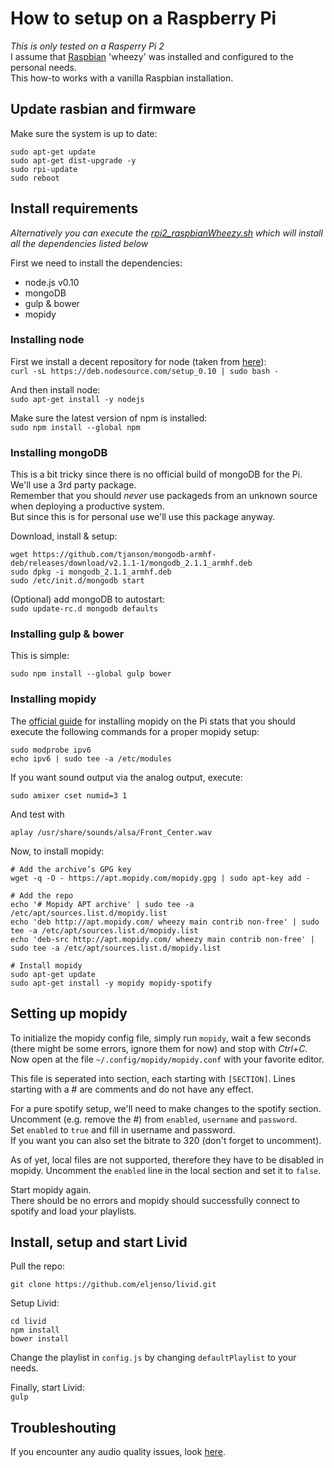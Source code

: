 # How to setup on a Raspberry Pi #
*This is only tested on a Rasperry Pi 2*  
I assume that [Raspbian](https://www.raspbian.org/) 'wheezy' was installed and configured to the personal needs.  
This how-to works with a vanilla Raspbian installation.

## Update rasbian and firmware ##
Make sure the system is up to date:
```
sudo apt-get update
sudo apt-get dist-upgrade -y
sudo rpi-update
sudo reboot
```

## Install requirements ##
*Alternatively you can execute the [rpi2_raspbianWheezy.sh](/install/rpi2_raspbianWheezy.sh) which will install all the dependencies listed below*

First we need to install the dependencies:
* node.js v0.10
* mongoDB
* gulp & bower
* mopidy

### Installing node ###
First we install a decent repository for node (taken from [here](https://nodesource.com/blog/nodejs-v012-iojs-and-the-nodesource-linux-repositories#node-js-v0-10)):  
`curl -sL https://deb.nodesource.com/setup_0.10 | sudo bash -`

And then install node:  
`sudo apt-get install -y nodejs`

Make sure the latest version of npm is installed:  
`sudo npm install --global npm`


### Installing mongoDB ###
This is a bit tricky since there is no official build of mongoDB for the Pi.  
We'll use a 3rd party package.  
Remember that you should *never* use packageds from an unknown source when deploying a productive system.  
But since this is for personal use we'll use this package anyway.

Download, install & setup:  
```
wget https://github.com/tjanson/mongodb-armhf-deb/releases/download/v2.1.1-1/mongodb_2.1.1_armhf.deb
sudo dpkg -i mongodb_2.1.1_armhf.deb
sudo /etc/init.d/mongodb start
```

(Optional) add mongoDB to autostart:   
`sudo update-rc.d mongodb defaults`

### Installing gulp & bower ###
This is simple:
```
sudo npm install --global gulp bower
```

### Installing mopidy ###
The [official guide](https://docs.mopidy.com/en/latest/installation/raspberrypi/#how-to-for-raspbian-wheezy-and-debian-wheezy) for installing mopidy on the Pi stats that you should execute the following commands for a proper mopidy setup:
```
sudo modprobe ipv6
echo ipv6 | sudo tee -a /etc/modules
```

If you want sound output via the analog output, execute:
```
sudo amixer cset numid=3 1
```

And test with
```
aplay /usr/share/sounds/alsa/Front_Center.wav
```

Now, to install mopidy:
```
# Add the archive’s GPG key
wget -q -O - https://apt.mopidy.com/mopidy.gpg | sudo apt-key add -

# Add the repo
echo '# Mopidy APT archive' | sudo tee -a /etc/apt/sources.list.d/mopidy.list
echo 'deb http://apt.mopidy.com/ wheezy main contrib non-free' | sudo tee -a /etc/apt/sources.list.d/mopidy.list
echo 'deb-src http://apt.mopidy.com/ wheezy main contrib non-free' | sudo tee -a /etc/apt/sources.list.d/mopidy.list

# Install mopidy
sudo apt-get update
sudo apt-get install -y mopidy mopidy-spotify
```

## Setting up mopidy ##
To initialize the mopidy config file, simply run `mopidy`, wait a few seconds (there might be some errors, ignore them for now) and stop with *Ctrl+C*.  
Now open at the file `~/.config/mopidy/mopidy.conf` with your favorite editor.

This file is seperated into section, each starting with `[SECTION]`.  Lines starting with a # are comments and do not have any effect.

For a pure spotify setup, we'll need to make changes to the spotify section.  
Uncomment (e.g. remove the #) from `enabled`, `username` and `password`.  
Set `enabled` to `true` and fill in username and password.  
If you want you can also set the bitrate to 320 (don't forget to uncomment).

As of yet, local files are not supported, therefore they have to be disabled in mopidy. Uncomment the `enabled` line in the local section and set it to `false`.

Start mopidy again.  
There should be no errors and mopidy should successfully connect to spotify and load your playlists.


## Install, setup and start Livid ##
Pull the repo:
```
git clone https://github.com/eljenso/livid.git
```

Setup Livid:
```
cd livid
npm install
bower install
```

Change the playlist in `config.js` by changing `defaultPlaylist` to your needs.

Finally, start Livid:  
`gulp`


## Troubleshouting ##

If you encounter any audio quality issues, look [here](https://docs.mopidy.com/en/latest/installation/raspberrypi/#appendix-a-fixing-audio-quality-issues).
